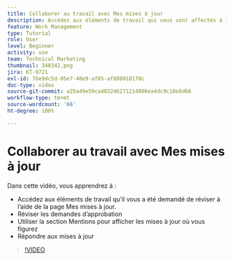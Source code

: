 ```yaml
---
title: Collaborer au travail avec Mes mises à jour
description: Accédez aux éléments de travail qui vous sont affectés à l’aide de la page Mes mises à jour.
feature: Work Management
type: Tutorial
role: User
level: Beginner
activity: use
team: Technical Marketing
thumbnail: 340342.png
jira: KT-9721
exl-id: 76e9dc5d-05e7-40e9-af05-af880018170c
doc-type: video
source-git-commit: a25a49e59ca483246271214886ea4dc9c10e8d66
workflow-type: tm+mt
source-wordcount: '66'
ht-degree: 100%

---
```


# Collaborer au travail avec Mes mises à jour

Dans cette vidéo, vous apprendrez à :

* Accédez aux éléments de travail qu’il vous a été demandé de réviser à l’aide de la page Mes mises à jour.
* Réviser les demandes d’approbation
* Utiliser la section Mentions pour afficher les mises à jour où vous figurez
* Répondre aux mises à jour

>[!VIDEO](https://video.tv.adobe.com/v/340342/?quality=12&learn=on)
